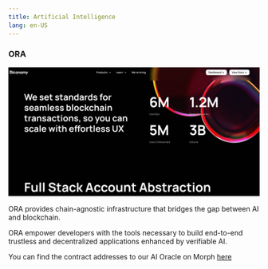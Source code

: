 ```yaml
---
title: Artificial Intelligence
lang: en-US
---
```



### ORA

![ORA](../../../../assets/docs/dev/resources/biconomy.png)

ORA provides chain-agnostic infrastructure that bridges the gap between AI and blockchain.

ORA empower developers with the tools necessary to build end-to-end trustless and decentralized applications enhanced by verifiable AI.

You can find the contract addresses to our AI Oracle on Morph [here](https://docs.ora.io/doc/ai-oracle/ai-oracle/references#morph-mainnet)

